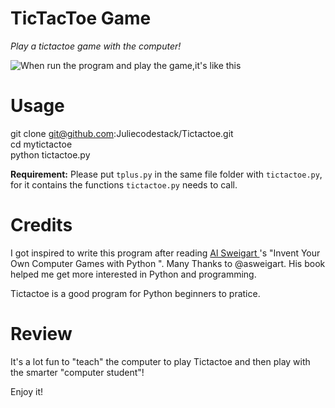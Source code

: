 # TicTacToe Game
  *Play a tictactoe game with the computer!*

  ![When run the program and play the game,it's like this](https://github.com/Juliecodestack/Tictactoe/blob/master/tictactoeUI.png)

# Usage
  git clone git@github.com:Juliecodestack/Tictactoe.git   
  cd mytictactoe  
  python tictactoe.py

  **Requirement:**
  Please put `tplus.py` in the same file folder with `tictactoe.py`, for it contains the functions `tictactoe.py` needs to call.

# Credits
  I got inspired to write this program after reading [Al Sweigart ](https://github.com/asweigart)'s "Invent Your Own Computer Games with Python ".
  Many Thanks to @asweigart. His book helped me get more interested in Python and programming.

  Tictactoe is a good program for Python beginners to pratice.

# Review
  It's a lot fun to "teach" the computer to play Tictactoe and then play with the smarter "computer student"!

  Enjoy it!
